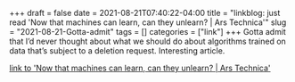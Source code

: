 +++draft = falsedate = 2021-08-21T07:40:22-04:00title = "linkblog: just read 'Now that machines can learn, can they unlearn? | Ars Technica'"slug = "2021-08-21-Gotta-admit"tags = []categories = ["link"]+++Gotta admit that I’d never thought about what we should do about algorithms trained on data that’s subject to a deletion request. Interesting article. [link to 'Now that machines can learn, can they unlearn? | Ars Technica'](https://arstechnica.com/information-technology/2021/08/now-that-machines-can-learn-can-they-unlearn/)